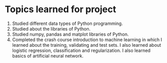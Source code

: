 # Topics learned for project
1. Studied different data types of Python programming.
2. Studied about the libraries of Python.
3. Studied numpy, pandas and matplot libraries of Python.
4. Completed the crash course introduction to  machine learning in which I learned about the training, validating and test sets. I also learned about logistic regression, classification and regularization. I also learned basics of artificial neural network.

